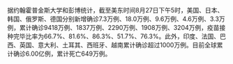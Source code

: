 据约翰霍普金斯大学和彭博统计，截至美东时间8月27日下午5时，美国、日本、韩国、俄罗斯、德国分别新增确诊7.3万例、18.0万例、9.6万例、4.6万例、3.3万例，累计确诊9418万例、1837万例、2290万例、1908万例、3204万例，疫苗接种完毕比率为66.7%、81.6%、86.3%、51.7%、76.3%。此外，印度、法国、巴西、英国、意大利、土耳其、西班牙、越南累计确诊超过1000万例。目前全球累计确诊6.00亿例，累计死亡649万例。